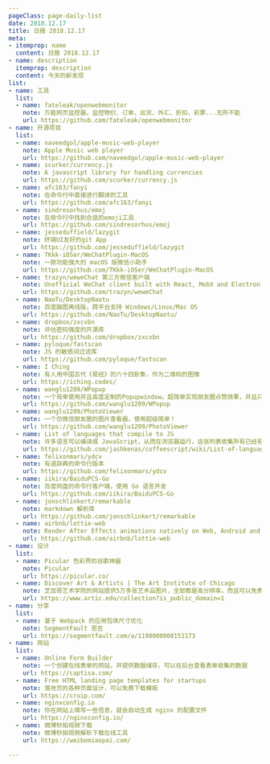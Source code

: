 ```yaml
---
pageClass: page-daily-list
date: 2018.12.17
title: 日报 2018.12.17
meta:
- itemprop: name
  content: 日报 2018.12.17
- name: description
  itemprop: description
  content: 今天的新发现
list:
- name: 工具
  list:
  - name: fateleak/openwebmonitor
    note: 万能网页监控器，监控物价、订单、出货、外汇、折扣、彩票...无所不能
    url: https://github.com/fateleak/openwebmonitor
- name: 开源项目
  list:
  - name: naveedgol/apple-music-web-player
    note: Apple Music web player
    url: https://github.com/naveedgol/apple-music-web-player
  - name: scurker/currency.js
    note: A javascript library for handling currencies
    url: https://github.com/scurker/currency.js
  - name: afc163/fanyi
    note: 在命令行中直接进行翻译的工具
    url: https://github.com/afc163/fanyi
  - name: sindresorhus/emoj
    note: 在命令行中找到合适的emoji工具
    url: https://github.com/sindresorhus/emoj
  - name: jesseduffield/lazygit
    note: 终端UI友好的git App
    url: https://github.com/jesseduffield/lazygit
  - name: TKkk-iOSer/WeChatPlugin-MacOS
    note: 一款功能强大的 macOS 版微信小助手
    url: https://github.com/TKkk-iOSer/WeChatPlugin-MacOS
  - name: trazyn/weweChat 第三方微信客户端
    note: Unofficial WeChat client built with React, MobX and Electron.
    url: https://github.com/trazyn/weweChat
  - name: NaoTu/DesktopNaotu
    note: 百度脑图离线版，跨平台支持 Windows/Linux/Mac OS
    url: https://github.com/NaoTu/DesktopNaotu/
  - name: dropbox/zxcvbn
    note: 评估密码强度的开源库
    url: https://github.com/dropbox/zxcvbn
  - name: pyloque/fastscan
    note: JS 的敏感词过滤库
    url: https://github.com/pyloque/fastscan
  - name: I Ching
    note: 有人用中国古代《易经》的六十四卦象，作为二维码的图像
    url: https://iching.codes/
  - name: wanglu1209/WPopup
    note: 一个简单使用并且高度定制的Popupwindow。超简单实现朋友圈点赞效果，并且只用一个WPopup！完全不用担心复用问题！点击切换动画效果等！
    url: https://github.com/wanglu1209/WPopup
  - name: wanglu1209/PhotoViewer
    note: 一个仿微信朋友圈的图片查看器，使用超级简单！
    url: https://github.com/wanglu1209/PhotoViewer
  - name: List of languages that compile to JS
    note: 许多语言可以编译成 JavaScript，从而在浏览器运行，这张列表收集所有已经有编译工具编译成 JavaScript 的语言
    url: https://github.com/jashkenas/coffeescript/wiki/List-of-languages-that-compile-to-JS
  - name: felixonmars/ydcv
    note: 有道辞典的命令行版本
    url: https://github.com/felixonmars/ydcv
  - name: iikira/BaiduPCS-Go
    note: 百度网盘的命令行客户端，使用 Go 语言开发
    url: https://github.com/iikira/BaiduPCS-Go
  - name: jonschlinkert/remarkable
    note: markdown 解析库
    url: https://github.com/jonschlinkert/remarkable
  - name: airbnb/lottie-web
    note: Render After Effects animations natively on Web, Android and iOS, and React Native. http://airbnb.io/lottie/
    url: https://github.com/airbnb/lottie-web
- name: 设计
  list:
  - name: Picular 色彩界的谷歌神器
    note: Picular
    url: https://picular.co/
  - name: Discover Art & Artists | The Art Institute of Chicago
    note: 芝加哥艺术学院的网站提供5万多张艺术品图片，全部都是高分辨率，而且可以免费使用
    url: https://www.artic.edu/collection?is_public_domain=1
- name: 分享
  list:
  - name: 基于 Webpack 的应用包体尺寸优化
    note: SegmentFault 思否
    url: https://segmentfault.com/a/1190000008151173
- name: 网站
  list:
  - name: Online Form Builder
    note: 一个创建在线表单的网站，并提供数据储存，可以在后台查看表单收集的数据
    url: https://captisa.com/
  - name: Free HTML landing page templates for startups
    note: 落地页的各种页面设计，可以免费下载模板
    url: https://cruip.com/
  - name: nginxconfig.io
    note: 你在网站上填写一些信息，就会自动生成 nginx 的配置文件
    url: https://nginxconfig.io/
  - name: 微博秒拍视频下载
    note: 微博秒拍视频解析下载在线工具
    url: https://weibomiaopai.com/

---
```


<daily-list v-bind="$page.frontmatter"/>